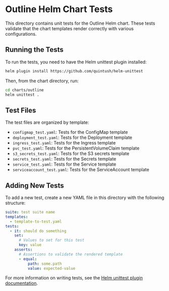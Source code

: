 # Outline Helm Chart Tests

This directory contains unit tests for the Outline Helm chart. These tests validate that the chart templates render correctly with various configurations.

## Running the Tests

To run the tests, you need to have the Helm unittest plugin installed:

```bash
helm plugin install https://github.com/quintush/helm-unittest
```

Then, from the chart directory, run:

```bash
cd charts/outline
helm unittest .
```

## Test Files

The test files are organized by template:

- `configmap_test.yaml`: Tests for the ConfigMap template
- `deployment_test.yaml`: Tests for the Deployment template
- `ingress_test.yaml`: Tests for the Ingress template
- `pvc_test.yaml`: Tests for the PersistentVolumeClaim template
- `s3_secrets_test.yaml`: Tests for the S3 secrets template
- `secrets_test.yaml`: Tests for the Secrets template
- `service_test.yaml`: Tests for the Service template
- `serviceaccount_test.yaml`: Tests for the ServiceAccount template

## Adding New Tests

To add a new test, create a new YAML file in this directory with the following structure:

```yaml
suite: test suite name
templates:
  - template-to-test.yaml
tests:
  - it: should do something
    set:
      # Values to set for this test
      key: value
    asserts:
      # Assertions to validate the rendered template
      - equal:
          path: some.path
          value: expected-value
```

For more information on writing tests, see the [Helm unittest plugin documentation](https://github.com/quintush/helm-unittest).
